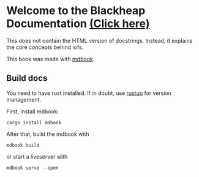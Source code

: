 # Welcome to the Blackheap Documentation [(Click here)]()

This does not contain the HTML version of docstrings. Instead, it explains the core concepts behind iofs.

This book was made with [mdbook](https://github.com/rust-lang/mdBook).

## Build docs

You need to have rust installed. If in doubt, use [rustup](https://rustup.rs/) for version management.

First, install mdbook:
```
cargo install mdbook
```

After that, build the mdbook with
```
mdbook build
```

or start a liveserver with

```
mdbook serve --open
```

